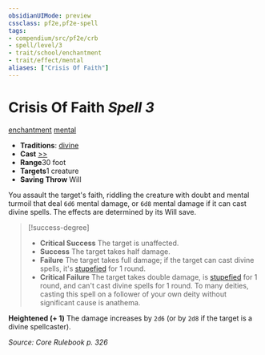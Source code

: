 ```yaml
---
obsidianUIMode: preview
cssclass: pf2e,pf2e-spell
tags:
- compendium/src/pf2e/crb
- spell/level/3
- trait/school/enchantment
- trait/effect/mental
aliases: ["Crisis Of Faith"]
---
```

# Crisis Of Faith *Spell 3*   
[enchantment](enchantment.md)  [mental](mental.md)  

- **Traditions**: [divine](divine.md)
- **Cast** [>>](chapter-9-playing-the-game.md#Actions "Two-Action") 
- **Range**30 foot
- **Targets**1 creature
- **Saving Throw** Will

You assault the target's faith, riddling the creature with doubt and mental turmoil that deal `6d6` mental damage, or `6d8` mental damage if it can cast divine spells. The effects are determined by its Will save.

> [!success-degree] 
> - **Critical Success** The target is unaffected.
> - **Success** The target takes half damage.
> - **Failure** The target takes full damage; if the target can cast divine spells, it's [stupefied](conditions.md#Stupefied) for 1 round.
> - **Critical Failure** The target takes double damage, is [stupefied](conditions.md#Stupefied) for 1 round, and can't cast divine spells for 1 round. To many deities, casting this spell on a follower of your own deity without significant cause is anathema.

**Heightened (+ 1)** The damage increases by `2d6` (or by `2d8` if the target is a divine spellcaster).

*Source: Core Rulebook p. 326*